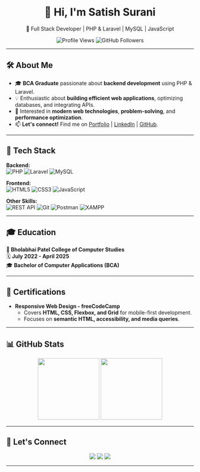 <h1 align="center">👋 Hi, I'm Satish Surani</h1>

<p align="center">
  🚀 Full Stack Developer | PHP & Laravel | MySQL | JavaScript
</p>

<p align="center">
  <img src="https://komarev.com/ghpvc/?username=satishsurani&color=blue" alt="Profile Views">
  <img src="https://img.shields.io/github/followers/satishsurani?style=social" alt="GitHub Followers">
</p>

---

## 🛠️ About Me

- 🎓 **BCA Graduate** passionate about **backend development** using PHP & Laravel.
- 💡 Enthusiastic about **building efficient web applications**, optimizing databases, and integrating APIs.
- 📌 Interested in **modern web technologies**, **problem-solving**, and **performance optimization**.
- 📫 **Let's connect!** Find me on [Portfolio](https://satishsurani.vercel.app/) | [LinkedIn](https://linkedin.com/in/satishsurani) | [GitHub](https://github.com/satishsurani).

---

## 🔹 Tech Stack

**Backend:**  
![PHP](https://img.shields.io/badge/PHP-777BB4?style=flat&logo=php&logoColor=white)
![Laravel](https://img.shields.io/badge/Laravel-F05340?style=flat&logo=laravel&logoColor=white)
![MySQL](https://img.shields.io/badge/MySQL-4479A1?style=flat&logo=mysql&logoColor=white)

**Frontend:**  
![HTML5](https://img.shields.io/badge/HTML5-E34F26?style=flat&logo=html5&logoColor=white)
![CSS3](https://img.shields.io/badge/CSS3-1572B6?style=flat&logo=css3&logoColor=white)
![JavaScript](https://img.shields.io/badge/JavaScript-F7DF1E?style=flat&logo=javascript&logoColor=black)

**Other Skills:**  
![REST API](https://img.shields.io/badge/REST_API-005571?style=flat&logo=api&logoColor=white)
![Git](https://img.shields.io/badge/Git-F05032?style=flat&logo=git&logoColor=white)
![Postman](https://img.shields.io/badge/Postman-FF6C37?style=flat&logo=postman&logoColor=white)
![XAMPP](https://img.shields.io/badge/XAMPP-FB7A24?style=flat&logo=xampp&logoColor=white)

---

## 🎓 Education  

**📍 Bholabhai Patel College of Computer Studies**  
🗓️ **July 2022 - April 2025**  
🎓 **Bachelor of Computer Applications (BCA)**  

---

## 📜 Certifications  

- **Responsive Web Design - freeCodeCamp**  
  - Covers **HTML, CSS, Flexbox, and Grid** for mobile-first development.  
  - Focuses on **semantic HTML, accessibility, and media queries**.  

---

## 📊 GitHub Stats  

<p align="center">
  <img src="https://github-readme-stats.vercel.app/api?username=satishsurani&show_icons=true&theme=radical" height="165">
  <img src="https://github-readme-streak-stats.herokuapp.com/?user=satishsurani&theme=radical" height="165">
</p>

---

## 🤝 Let's Connect  

<p align="center">
  <a href="https://satishsurani.vercel.app/"><img src="https://img.shields.io/badge/Portfolio-000000?style=for-the-badge&logo=vercel&logoColor=white"></a>
  <a href="https://linkedin.com/in/satishsurani"><img src="https://img.shields.io/badge/LinkedIn-0077B5?style=for-the-badge&logo=linkedin&logoColor=white"></a>
  <a href="https://github.com/satishsurani"><img src="https://img.shields.io/badge/GitHub-181717?style=for-the-badge&logo=github&logoColor=white"></a>
</p>

---

